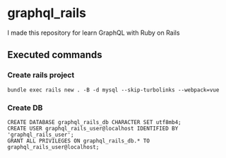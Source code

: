 # graphql_rails
I made this repository for learn GraphQL with Ruby on Rails

## Executed commands

### Create rails project
`bundle exec rails new . -B -d mysql --skip-turbolinks --webpack=vue`

### Create DB

```
CREATE DATABASE graphql_rails_db CHARACTER SET utf8mb4;
CREATE USER graphql_rails_user@localhost IDENTIFIED BY 'graphql_rails_user';
GRANT ALL PRIVILEGES ON graphql_rails_db.* TO graphql_rails_user@localhost;
```

